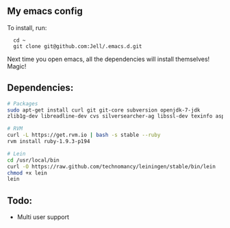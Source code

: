 ## My emacs config

To install, run:

      cd ~
      git clone git@github.com:Jell/.emacs.d.git

Next time you open emacs, all the dependencies will install
themselves! Magic!

## Dependencies:

```sh
# Packages
sudo apt-get install curl git git-core subversion openjdk-7-jdk
zlib1g-dev libreadline-dev cvs silversearcher-ag libssl-dev texinfo aspell dbus

# RVM
curl -L https://get.rvm.io | bash -s stable --ruby
rvm install ruby-1.9.3-p194

# Lein
cd /usr/local/bin
curl -O https://raw.github.com/technomancy/leiningen/stable/bin/lein
chmod +x lein
lein
```

## Todo:
- Multi user support
